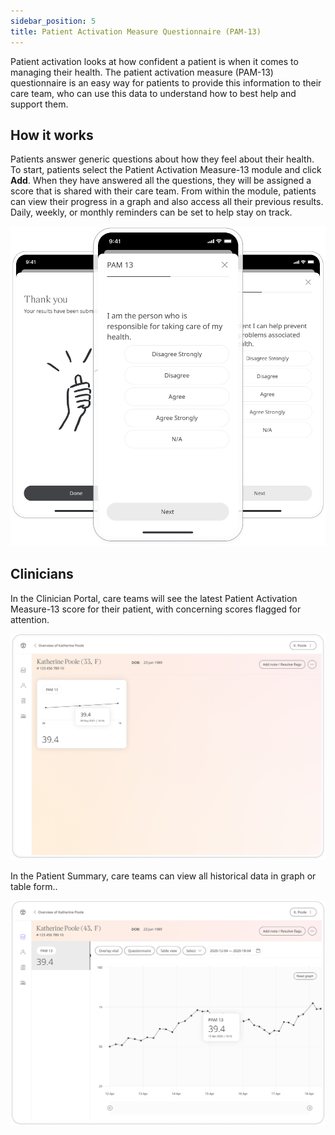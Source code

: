 ```yaml
---
sidebar_position: 5
title: Patient Activation Measure Questionnaire (PAM-13)
---
```


Patient activation looks at how confident a patient is when it comes to managing their health. The patient activation measure (PAM-13) questionnaire is an easy way for patients to provide this information to their care team, who can use this data to understand how to best help and support them.

## How it works

Patients answer generic questions about how they feel about their health. To start, patients select the Patient Activation Measure-13 module and click **Add**. When they have answered all the questions, they will be assigned a score that is shared with their care team. From within the module, patients can view their progress in a graph and also access all their previous results. Daily, weekly, or monthly reminders can be set to help stay on track.

![Patient Activation Measure-13 in the Huma App](./assets/patient-activation-measure-13.png)

## Clinicians

In the Clinician Portal, care teams will see the latest Patient Activation Measure-13 score for their patient, with concerning scores flagged for attention.

![Clinician View of Patient Activation Measure-13](./assets/cp-patient-summary-pam-13.png)

In the Patient Summary, care teams can view all historical data in graph or table form..

![Clinician View of Patient Activation Measure-13](./assets/cp-module-details-pam-13.png)
